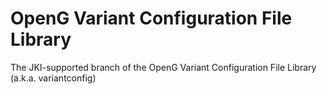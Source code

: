 # OpenG Variant Configuration File Library
The JKI-supported branch of the OpenG Variant Configuration File Library (a.k.a. variantconfig)
